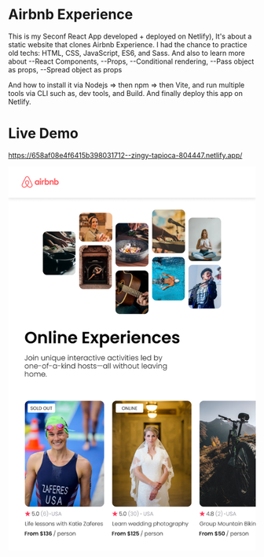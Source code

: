 # Airbnb Experience

This is my Seconf React App developed + deployed on Netlify), It's about a static website that clones Airbnb Experience.
I had the chance to practice old techs: HTML, CSS, JavaScript, ES6, and Sass.
And also to learn more about
--React Components,
--Props,
--Conditional rendering,
--Pass object as props,
--Spread object as props

And how to install it via Nodejs => then npm => then Vite, and run multiple tools via CLI such as, dev tools, and Build. And finally deploy this app on Netlify.

# Live Demo

https://658af08e4f6415b398031712--zingy-tapioca-804447.netlify.app/

![Screenshot](Screenshot.png)
